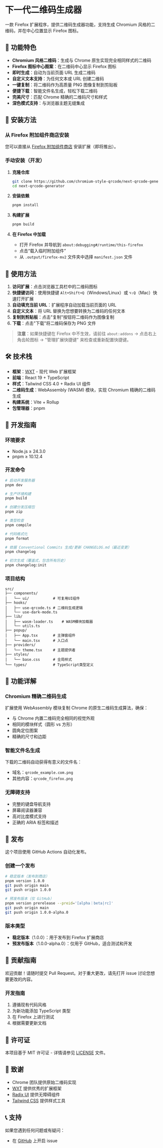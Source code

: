 # 下一代二维码生成器

一款 Firefox 扩展程序，提供二维码生成器功能，支持生成 Chromium 风格的二维码，并在中心位置显示 Firefox 图标。

## 🌟 功能特色

- **Chromium 风格二维码**：生成与 Chrome 原生实现完全相同样式的二维码
- **Firefox 图标中心图案**：在二维码中心显示 Firefox 图标
- **即时生成**：自动为当前页面 URL 生成二维码
- **自定义文本支持**：为任何文本或 URL 创建二维码
- **一键复制**：将二维码作为高质量 PNG 图像复制到剪贴板
- **便捷下载**：智能文件名生成，轻松下载二维码
- **完美尺寸**：匹配 Chrome 精确的二维码尺寸和样式
- **深色模式支持**：与浏览器主题无缝集成

## 🚀 安装方法

### 从 Firefox 附加组件商店安装

您可以直接从 [Firefox 附加组件商店](https://addons.mozilla.org/zh-CN/firefox/addon/next-qrcode-generator/) 安装扩展（即将推出）。

### 手动安装（开发）

1. **克隆仓库**

   ```bash
   git clone https://github.com/chromium-style-qrcode/next-qrcode-generator.git
   cd next-qrcode-generator
   ```

2. **安装依赖**

   ```bash
   pnpm install
   ```

3. **构建扩展**

   ```bash
   pnpm build
   ```

4. **在 Firefox 中加载**
   - 打开 Firefox 并导航到 `about:debugging#/runtime/this-firefox`
   - 点击“载入临时附加组件”
   - 从 `.output/firefox-mv2` 文件夹中选择 `manifest.json` 文件

## 🎯 使用方法

1. **访问扩展**：点击浏览器工具栏中的二维码图标
2. **快捷键访问**：使用快捷键 `Alt+Shift+Q`（Windows/Linux）或 `⌥⇧Q`（Mac）快速打开扩展
3. **自动填充当前 URL**：扩展程序自动加载当前页面的 URL
4. **自定义文本**：将 URL 替换为您想要转换为二维码的任何文本
5. **复制到剪贴板**：点击"复制"按钮将二维码作为图像复制
6. **下载**：点击"下载"将二维码保存为 PNG 文件

> **注意**：如果快捷键在 Firefox 中不生效，请前往 `about:addons` → 点击右上角齿轮图标 → "管理扩展快捷键" 来检查或重新配置快捷键。

## 🛠️ 技术栈

- **框架**：[WXT](https://wxt.dev/) - 现代 Web 扩展框架
- **前端**：React 19 + TypeScript
- **样式**：Tailwind CSS 4.0 + Radix UI 组件
- **二维码生成**：WebAssembly (WASM) 模块，实现 Chromium 精确的二维码生成
- **构建系统**：Vite + Rollup
- **包管理器**：pnpm

## 🔧 开发指南

### 环境要求

- Node.js ≥ 24.3.0
- pnpm ≥ 10.12.4

### 开发命令

```bash
# 启动开发服务器
pnpm dev

# 生产环境构建
pnpm build

# 创建分发压缩包
pnpm zip

# 类型检查
pnpm compile

# 代码格式化
pnpm format

# 依据 Conventional Commits 生成/更新 CHANGELOG.md（最近变更）
pnpm changelog

# 初次生成（覆盖式，包含所有历史）
pnpm changelog:init
```

### 项目结构

```tree
src/
├── components/
│   └── ui/           # 可复用UI组件
├── hooks/
│   ├── use-qrcode.ts # 二维码生成逻辑
│   └── use-dark-mode.ts
├── lib/
│   ├── wasm-loader.ts    # WASM模块加载器
│   └── utils.ts
├── popup/
│   ├── App.tsx       # 主弹窗组件
│   └── main.tsx      # 入口点
├── providers/
│   └── theme.tsx     # 主题提供者
├── styles/
│   └── base.css      # 全局样式
└── types/            # TypeScript类型定义
```

## 🎨 功能详解

### Chromium 精确二维码生成

扩展使用 WebAssembly 模块复制 Chrome 的原生二维码生成算法，确保：

- 与 Chrome 内置二维码完全相同的视觉外观
- 相同的模块样式（圆形 vs 方形）
- 圆角定位图案
- 精确的尺寸和边距

### 智能文件名生成

下载的二维码自动获得有意义的文件名：

- 域名：`qrcode_example.com.png`
- 其他内容：`qrcode_firefox.png`

### 无障碍支持

- 完整的键盘导航支持
- 屏幕阅读器兼容
- 高对比度模式支持
- 正确的 ARIA 标签和描述

## 🚀 发布

这个项目使用 GitHub Actions 自动化发布。

### 创建一个发布

```bash
# 稳定版本（发布到商店）
pnpm version 1.0.0
git push origin main
git push origin 1.0.0

# 预发布版本（仅 GitHub）
pnpm version prerelease --preid='[alpha｜beta|rc]'
git push origin main
git push origin 1.0.0-alpha.0
```

### 版本类型

- **稳定版本**（1.0.0）：用于发布到 Firefox 扩展商店
- **预发布版本**（1.0.0-alpha.0）：仅用于 GitHub，适合测试和开发

## 🤝 贡献指南

欢迎贡献！请随时提交 Pull Request。对于重大更改，请先打开 issue 讨论您想要更改的内容。

### 开发指南

1. 遵循现有代码风格
2. 为新功能添加 TypeScript 类型
3. 在 Firefox 上进行测试
4. 根据需要更新文档

## 📄 许可证

本项目基于 MIT 许可证 - 详情请参见 [LICENSE](LICENSE) 文件。

## 🙏 致谢

- Chrome 团队提供原始二维码实现
- [WXT](https://wxt.dev/) 提供优秀的扩展框架
- [Radix UI](https://www.radix-ui.com/) 提供无障碍组件
- [Tailwind CSS](https://tailwindcss.com/) 提供样式工具

## 📞 支持

如果您遇到任何问题或有疑问：

- 在 [GitHub](https://github.com/chromium-style-qrcode/next-qrcode-generator/issues) 上开启 issue
